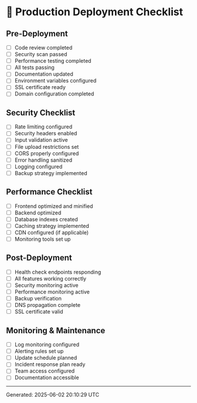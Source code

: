# 🚀 Production Deployment Checklist

## Pre-Deployment
- [ ] Code review completed
- [ ] Security scan passed  
- [ ] Performance testing completed
- [ ] All tests passing
- [ ] Documentation updated
- [ ] Environment variables configured
- [ ] SSL certificate ready
- [ ] Domain configuration completed

## Security Checklist
- [ ] Rate limiting configured
- [ ] Security headers enabled
- [ ] Input validation active
- [ ] File upload restrictions set
- [ ] CORS properly configured
- [ ] Error handling sanitized
- [ ] Logging configured
- [ ] Backup strategy implemented

## Performance Checklist
- [ ] Frontend optimized and minified
- [ ] Backend optimized
- [ ] Database indexes created
- [ ] Caching strategy implemented
- [ ] CDN configured (if applicable)
- [ ] Monitoring tools set up

## Post-Deployment
- [ ] Health check endpoints responding
- [ ] All features working correctly
- [ ] Security monitoring active
- [ ] Performance monitoring active
- [ ] Backup verification
- [ ] DNS propagation complete
- [ ] SSL certificate valid

## Monitoring & Maintenance
- [ ] Log monitoring configured
- [ ] Alerting rules set up
- [ ] Update schedule planned
- [ ] Incident response plan ready
- [ ] Team access configured
- [ ] Documentation accessible

---
Generated: 2025-06-02 20:10:29 UTC
